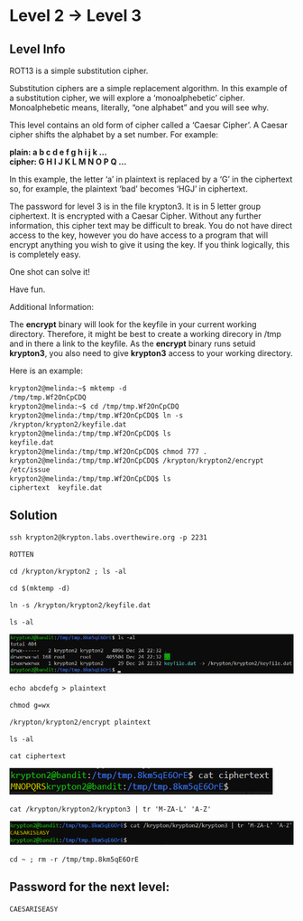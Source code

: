 # Level 2 → Level 3

## Level Info
ROT13 is a simple substitution cipher.

Substitution ciphers are a simple replacement algorithm. In this example of a substitution cipher, we will explore a ‘monoalphebetic’ cipher. Monoalphebetic means, literally, “one alphabet” and you will see why.

This level contains an old form of cipher called a ‘Caesar Cipher’. A Caesar cipher shifts the alphabet by a set number. For example:

**plain:  a b c d e f g h i j k ...<br />
cipher: G H I J K L M N O P Q ...<br />**

In this example, the letter ‘a’ in plaintext is replaced by a ‘G’ in the ciphertext so, for example, the plaintext ‘bad’ becomes ‘HGJ’ in ciphertext.

The password for level 3 is in the file krypton3. It is in 5 letter group ciphertext. It is encrypted with a Caesar Cipher. Without any further information, this cipher text may be difficult to break. You do not have direct access to the key, however you do have access to a program that will encrypt anything you wish to give it using the key. If you think logically, this is completely easy.

One shot can solve it!

Have fun.

Additional Information:

The **encrypt** binary will look for the keyfile in your current working directory. Therefore, it might be best to create a working direcory in /tmp and in there a link to the keyfile. As the **encrypt** binary runs setuid **krypton3**, you also need to give **krypton3** access to your working directory.

Here is an example:
```console
krypton2@melinda:~$ mktemp -d
/tmp/tmp.Wf2OnCpCDQ
krypton2@melinda:~$ cd /tmp/tmp.Wf2OnCpCDQ
krypton2@melinda:/tmp/tmp.Wf2OnCpCDQ$ ln -s /krypton/krypton2/keyfile.dat
krypton2@melinda:/tmp/tmp.Wf2OnCpCDQ$ ls
keyfile.dat
krypton2@melinda:/tmp/tmp.Wf2OnCpCDQ$ chmod 777 .
krypton2@melinda:/tmp/tmp.Wf2OnCpCDQ$ /krypton/krypton2/encrypt /etc/issue
krypton2@melinda:/tmp/tmp.Wf2OnCpCDQ$ ls
ciphertext  keyfile.dat
```

## Solution
```
ssh krypton2@krypton.labs.overthewire.org -p 2231
```
```
ROTTEN
```
```
cd /krypton/krypton2 ; ls -al
```
```
cd $(mktemp -d)
```
```
ln -s /krypton/krypton2/keyfile.dat
```
```
ls -al
```

![](0.png)

```
echo abcdefg > plaintext
```
```
chmod g=wx
```
```
/krypton/krypton2/encrypt plaintext
```
```
ls -al
```
```
cat ciphertext
```

![](1.png)

```
cat /krypton/krypton2/krypton3 | tr 'M-ZA-L' 'A-Z'
```

![](2.png)

```
cd ~ ; rm -r /tmp/tmp.8km5qE6OrE
```

## Password for the next level:
```
CAESARISEASY
```
